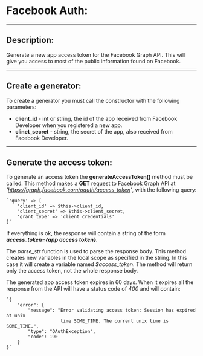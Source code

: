# Facebook Auth:
***
## Description:
Generate a new app access token for the Facebook Graph API. This will
give you access to most of the public information found on Facebook.
***
## Create a generator:
To create a generator you must call the constructor with the following
parameters:
+ **client_id** - int or string, the id of the app received from Facebook
Developer when you registered a new app.
+ **clinet_secret** - string, the secret of the app, also received from
Facebook Developer.
***
## Generate the access token:
To generate an access token the **generateAccessToken()** method must
be called.
This method makes a **GET** request to Facebook Graph API at
*'https://graph.facebook.com/oauth/access_token'*, with the following
query:

    `'query' => [
        'client_id' => $this->client_id,
        'client_secret' => $this->client_secret,
        'grant_type' => 'client_credentials'
    ]`
    
If everything is ok, the response will contain a string of the
form ***access_token={app access token}***.

The *parse_str* function is used to parse the response body. This method
creates new variables in the local scope as specified in the string.
In this case it will create a variable named *$access_token*.
The method will return only the access token, not the whole response
body.

The generated app access token expires in 60 days. When it expires all
the response from the API will have a status code of *400* and will
contain:

    `{
        "error": {
            "message": "Error validating access token: Session has expired at unix 
                        time SOME_TIME. The current unix time is SOME_TIME.", 
            "type": "OAuthException", 
            "code": 190
        }
    }`